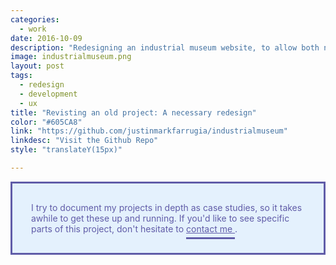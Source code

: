 ```yaml
---
categories: 
  - work
date: 2016-10-09
description: "Redesigning an industrial museum website, to allow both newcomers and previous attendees to be engaged with the past."
image: industrialmuseum.png
layout: post
tags: 
  - redesign
  - development
  - ux
title: "Revisting an old project: A necessary redesign"
color: "#605CA8"
link: "https://github.com/justinmarkfarrugia/industrialmuseum"
linkdesc: "Visit the Github Repo"
style: "translateY(15px)"

---
```

<style>
  p > a {
		color: #605CA8;
		padding-bottom: 5px;
		border-bottom: 1px solid #605CA8;
	}

	.box {
		background-color: rgba(16, 133, 249, 0.1);
		color: #605CA8;
		padding: 30px;
		border: 3px solid #605CA8;
	}
</style>

<div class="box">
	I try to document my projects in depth as case studies, so it takes awhile to get these up and running. If you'd like to see specific parts of this project, don't hesitate to <a href="mailto:justinmfarrugia@gmail.com" style="color: #605CA8;
		padding-bottom: 5px;
		border-bottom: 3px solid #605CA8;">contact me </a>.
</div>

<br>